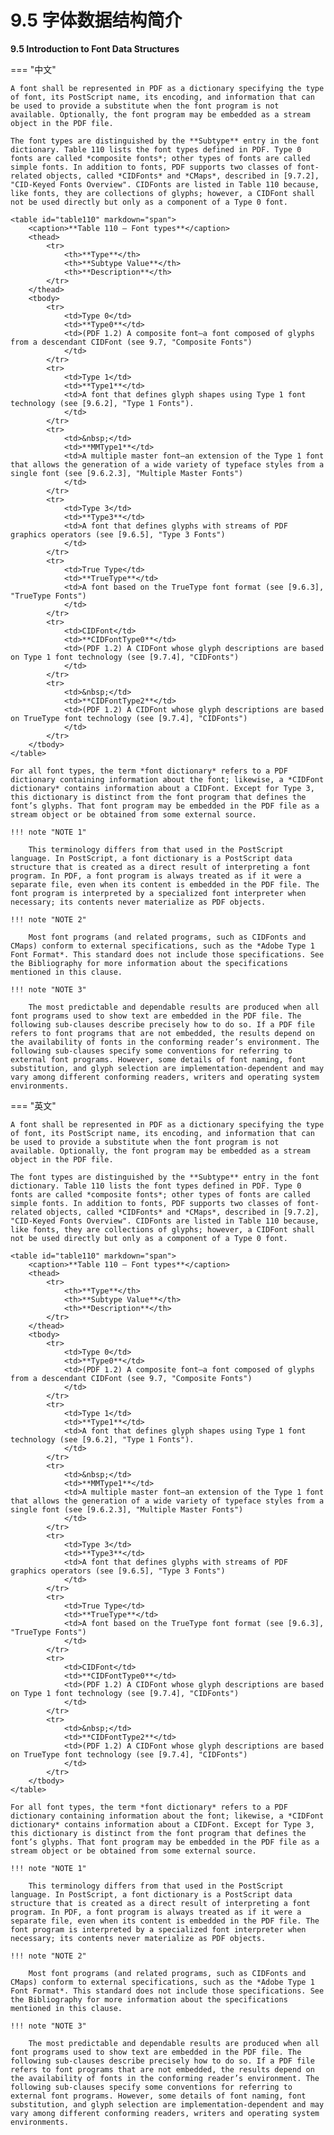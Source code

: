 # 9.5 字体数据结构简介

**9.5 Introduction to Font Data Structures**

=== "中文"

    A font shall be represented in PDF as a dictionary specifying the type of font, its PostScript name, its encoding, and information that can be used to provide a substitute when the font program is not available. Optionally, the font program may be embedded as a stream object in the PDF file.
    
    The font types are distinguished by the **Subtype** entry in the font dictionary. Table 110 lists the font types defined in PDF. Type 0 fonts are called *composite fonts*; other types of fonts are called simple fonts. In addition to fonts, PDF supports two classes of font-related objects, called *CIDFonts* and *CMaps*, described in [9.7.2], "CID-Keyed Fonts Overview". CIDFonts are listed in Table 110 because, like fonts, they are collections of glyphs; however, a CIDFont shall not be used directly but only as a component of a Type 0 font.
                            
    <table id="table110" markdown="span">
        <caption>**Table 110 – Font types**</caption>
        <thead>
            <tr>
                <th>**Type**</th>
                <th>**Subtype Value**</th>
                <th>**Description**</th>
            </tr>
        </thead>
        <tbody>
            <tr>
                <td>Type 0</td>
                <td>**Type0**</td>
                <td>(PDF 1.2) A composite font—a font composed of glyphs from a descendant CIDFont (see 9.7, "Composite Fonts")
                </td>
            </tr>
            <tr>
                <td>Type 1</td>
                <td>**Type1**</td>
                <td>A font that defines glyph shapes using Type 1 font technology (see [9.6.2], "Type 1 Fonts").
                </td>
            </tr>
            <tr>
                <td>&nbsp;</td>
                <td>**MMType1**</td>
                <td>A multiple master font—an extension of the Type 1 font that allows the generation of a wide variety of typeface styles from a single font (see [9.6.2.3], "Multiple Master Fonts")
                </td>
            </tr>
            <tr>
                <td>Type 3</td>
                <td>**Type3**</td>
                <td>A font that defines glyphs with streams of PDF graphics operators (see [9.6.5], "Type 3 Fonts")
                </td>
            </tr>
            <tr>
                <td>True Type</td>
                <td>**TrueType**</td>
                <td>A font based on the TrueType font format (see [9.6.3], "TrueType Fonts")
                </td>
            </tr>
            <tr>
                <td>CIDFont</td>
                <td>**CIDFontType0**</td>
                <td>(PDF 1.2) A CIDFont whose glyph descriptions are based on Type 1 font technology (see [9.7.4], "CIDFonts")
                </td>
            </tr>
            <tr>
                <td>&nbsp;</td>
                <td>**CIDFontType2**</td>
                <td>(PDF 1.2) A CIDFont whose glyph descriptions are based on TrueType font technology (see [9.7.4], "CIDFonts")
                </td>
            </tr>
        </tbody>
    </table>
    
    For all font types, the term *font dictionary* refers to a PDF dictionary containing information about the font; likewise, a *CIDFont dictionary* contains information about a CIDFont. Except for Type 3, this dictionary is distinct from the font program that defines the font’s glyphs. That font program may be embedded in the PDF file as a stream object or be obtained from some external source.
    
    !!! note "NOTE 1"
    
        This terminology differs from that used in the PostScript language. In PostScript, a font dictionary is a PostScript data structure that is created as a direct result of interpreting a font program. In PDF, a font program is always treated as if it were a separate file, even when its content is embedded in the PDF file. The font program is interpreted by a specialized font interpreter when necessary; its contents never materialize as PDF objects.
    
    !!! note "NOTE 2"
    
        Most font programs (and related programs, such as CIDFonts and CMaps) conform to external specifications, such as the *Adobe Type 1 Font Format*. This standard does not include those specifications. See the Bibliography for more information about the specifications mentioned in this clause.
    
    !!! note "NOTE 3"
    
        The most predictable and dependable results are produced when all font programs used to show text are embedded in the PDF file. The following sub-clauses describe precisely how to do so. If a PDF file refers to font programs that are not embedded, the results depend on the availability of fonts in the conforming reader’s environment. The following sub-clauses specify some conventions for referring to external font programs. However, some details of font naming, font substitution, and glyph selection are implementation-dependent and may vary among different conforming readers, writers and operating system environments.

=== "英文"

    A font shall be represented in PDF as a dictionary specifying the type of font, its PostScript name, its encoding, and information that can be used to provide a substitute when the font program is not available. Optionally, the font program may be embedded as a stream object in the PDF file.
    
    The font types are distinguished by the **Subtype** entry in the font dictionary. Table 110 lists the font types defined in PDF. Type 0 fonts are called *composite fonts*; other types of fonts are called simple fonts. In addition to fonts, PDF supports two classes of font-related objects, called *CIDFonts* and *CMaps*, described in [9.7.2], "CID-Keyed Fonts Overview". CIDFonts are listed in Table 110 because, like fonts, they are collections of glyphs; however, a CIDFont shall not be used directly but only as a component of a Type 0 font.
                            
    <table id="table110" markdown="span">
        <caption>**Table 110 – Font types**</caption>
        <thead>
            <tr>
                <th>**Type**</th>
                <th>**Subtype Value**</th>
                <th>**Description**</th>
            </tr>
        </thead>
        <tbody>
            <tr>
                <td>Type 0</td>
                <td>**Type0**</td>
                <td>(PDF 1.2) A composite font—a font composed of glyphs from a descendant CIDFont (see 9.7, "Composite Fonts")
                </td>
            </tr>
            <tr>
                <td>Type 1</td>
                <td>**Type1**</td>
                <td>A font that defines glyph shapes using Type 1 font technology (see [9.6.2], "Type 1 Fonts").
                </td>
            </tr>
            <tr>
                <td>&nbsp;</td>
                <td>**MMType1**</td>
                <td>A multiple master font—an extension of the Type 1 font that allows the generation of a wide variety of typeface styles from a single font (see [9.6.2.3], "Multiple Master Fonts")
                </td>
            </tr>
            <tr>
                <td>Type 3</td>
                <td>**Type3**</td>
                <td>A font that defines glyphs with streams of PDF graphics operators (see [9.6.5], "Type 3 Fonts")
                </td>
            </tr>
            <tr>
                <td>True Type</td>
                <td>**TrueType**</td>
                <td>A font based on the TrueType font format (see [9.6.3], "TrueType Fonts")
                </td>
            </tr>
            <tr>
                <td>CIDFont</td>
                <td>**CIDFontType0**</td>
                <td>(PDF 1.2) A CIDFont whose glyph descriptions are based on Type 1 font technology (see [9.7.4], "CIDFonts")
                </td>
            </tr>
            <tr>
                <td>&nbsp;</td>
                <td>**CIDFontType2**</td>
                <td>(PDF 1.2) A CIDFont whose glyph descriptions are based on TrueType font technology (see [9.7.4], "CIDFonts")
                </td>
            </tr>
        </tbody>
    </table>
    
    For all font types, the term *font dictionary* refers to a PDF dictionary containing information about the font; likewise, a *CIDFont dictionary* contains information about a CIDFont. Except for Type 3, this dictionary is distinct from the font program that defines the font’s glyphs. That font program may be embedded in the PDF file as a stream object or be obtained from some external source.
    
    !!! note "NOTE 1"
    
        This terminology differs from that used in the PostScript language. In PostScript, a font dictionary is a PostScript data structure that is created as a direct result of interpreting a font program. In PDF, a font program is always treated as if it were a separate file, even when its content is embedded in the PDF file. The font program is interpreted by a specialized font interpreter when necessary; its contents never materialize as PDF objects.
    
    !!! note "NOTE 2"
    
        Most font programs (and related programs, such as CIDFonts and CMaps) conform to external specifications, such as the *Adobe Type 1 Font Format*. This standard does not include those specifications. See the Bibliography for more information about the specifications mentioned in this clause.
    
    !!! note "NOTE 3"
    
        The most predictable and dependable results are produced when all font programs used to show text are embedded in the PDF file. The following sub-clauses describe precisely how to do so. If a PDF file refers to font programs that are not embedded, the results depend on the availability of fonts in the conforming reader’s environment. The following sub-clauses specify some conventions for referring to external font programs. However, some details of font naming, font substitution, and glyph selection are implementation-dependent and may vary among different conforming readers, writers and operating system environments.

[9.7]: ./s7.md

[9.6.3]: ./s6.md#963-truetype-字体
[9.6.5]: ./s6.md#965-type-3-字体
[9.7.2]: ./s7.md#972-cid-键控字体概述
[9.7.4]: ./s7.md#974-cidfonts

[9.6.2.3]: ./s6.md#9623-多重主控字体